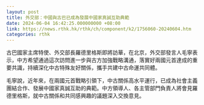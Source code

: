 ```yaml
---
layout: post
title: 外交部：中國與古巴已成為發展中國家真誠互助典範
date: 2024-06-04 16:42:25.000000000 +08:00
link: https://news.rthk.hk/rthk/ch/component/k2/1756060-20240604.htm
categories: rthk
---
```


古巴國家主席特使、外交部長羅德里格斯即將訪華，在北京，外交部發言人毛寧表示，中方希望通過這次訪問進一步與古方加強戰略溝通，落實好兩國元首達成的重要共識，持續深化中古特殊友好關係，攜手共建中古命運共同體。

毛寧說，近年來，在兩國元首戰略引領下，中古關係高水平運行，已成為社會主義團結合作、發展中國家真誠互助的典範。中方領導人、各主管部門負責人將會見羅德里格斯，就中古關係和共同感興趣的議題深入交換意見。
